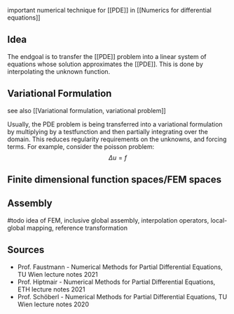 
important numerical technique for [[PDE]] in [[Numerics for differential equations]]


## Idea
The endgoal is to transfer the [[PDE]] problem into a linear system of equations whose solution approximates the [[PDE]].
This is done by interpolating the unknown function.


## Variational Formulation
see also [[Variational formulation, variational problem]]



Usually, the PDE problem is being transferred into a variational formulation by multiplying by a testfunction and then partially integrating over the domain. This reduces regularity requirements on the unknowns, and forcing terms.
For example, consider the poisson problem:
$$\Delta u = f$$


## Finite dimensional function spaces/FEM spaces


## Assembly



#todo idea of FEM, inclusive global assembly, interpolation operators, local-global mapping, reference transformation




## Sources
- Prof. Faustmann - Numerical Methods for Partial Differential Equations, TU Wien lecture notes 2021
- Prof. Hiptmair - Numerical Methods for Partial Differential Equations, ETH lecture notes 2021
- Prof. Schöberl - Numerical Methods for Partial Differential Equations, TU Wien lecture notes 2020